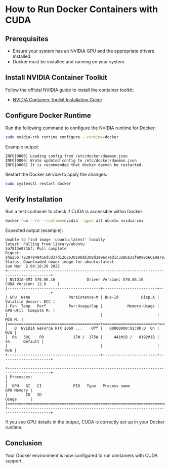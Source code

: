 # How to Run Docker Containers with CUDA

## Prerequisites

- Ensure your system has an NVIDIA GPU and the appropriate drivers installed.
- Docker must be installed and running on your system.

## Install NVIDIA Container Toolkit

Follow the official NVIDIA guide to install the container toolkit:

- [NVIDIA Container Toolkit Installation Guide](https://docs.nvidia.com/datacenter/cloud-native/container-toolkit/latest/install-guide.html)

## Configure Docker Runtime

Run the following command to configure the NVIDIA runtime for Docker:

```sh
sudo nvidia-ctk runtime configure --runtime=docker
```

Example output:
```
INFO[0000] Loading config from /etc/docker/daemon.json
INFO[0000] Wrote updated config to /etc/docker/daemon.json
INFO[0000] It is recommended that docker daemon be restarted.
```

Restart the Docker service to apply the changes:

```sh
sudo systemctl restart docker
```

## Verify Installation

Run a test container to check if CUDA is accessible within Docker:

```sh
docker run --rm --runtime=nvidia --gpus all ubuntu nvidia-smi
```

Expected output (example):

```
Unable to find image 'ubuntu:latest' locally
latest: Pulling from library/ubuntu
5a7813e071bf: Pull complete
Digest: sha256:72297848456d5d37d1262630108ab308d3e9ec7ed1c3286a32fe09856619a782
Status: Downloaded newer image for ubuntu:latest
Sun Mar  2 08:18:20 2025
+-----------------------------------------------------------------------------------------+
| NVIDIA-SMI 570.86.16              Driver Version: 570.86.16      CUDA Version: 12.8     |
|-----------------------------------------+------------------------+----------------------+
| GPU  Name                 Persistence-M | Bus-Id          Disp.A | Volatile Uncorr. ECC |
| Fan  Temp   Perf          Pwr:Usage/Cap |           Memory-Usage | GPU-Util  Compute M. |
|                                         |                        |               MIG M. |
|=========================================+========================+======================|
|   0  NVIDIA GeForce RTX 2060 ...    Off |   00000000:01:00.0  On |                  N/A |
|  0%   38C    P8             17W /  175W |     441MiB /   8192MiB |      5%      Default |
|                                         |                        |                  N/A |
+-----------------------------------------+------------------------+----------------------+

+-----------------------------------------------------------------------------------------+
| Processes:                                                                              |
|  GPU   GI   CI              PID   Type   Process name                        GPU Memory |
|        ID   ID                                                               Usage      |
|=========================================================================================|
+-----------------------------------------------------------------------------------------+
```

If you see GPU details in the output, CUDA is correctly set up in your Docker runtime.

## Conclusion

Your Docker environment is now configured to run containers with CUDA support.
